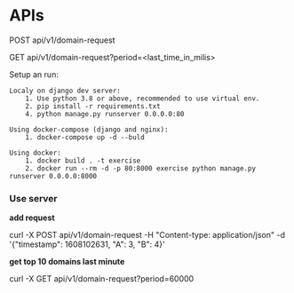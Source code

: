
# APIs
POST api/v1/domain-request

GET api/v1/domain-request?period=<last_time_in_milis>

Setup an run:

    Localy on django dev server:
        1. Use python 3.8 or above, recommended to use virtual env.
        2. pip install -r requirements.txt
        4. python manage.py runserver 0.0.0.0:80
    
    Using docker-compose (django and nginx):
        1. docker-compose up -d --buld
    
    Using docker:
        1. docker build . -t exercise
        2. docker run --rm -d -p 80:8000 exercise python manage.py runserver 0.0.0.0:8000
  
### Use server
**add request**

curl -X POST <host>api/v1/domain-request -H "Content-type: application/json" -d '{"timestamp": 1608102631, "A": 3, "B": 4}'
    
**get top 10 domains last minute**
    
curl -X GET <host>api/v1/domain-request?period=60000
    

